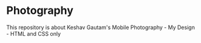 # Photography
This repository is about Keshav Gautam's Mobile Photography - My Design - HTML and CSS only
